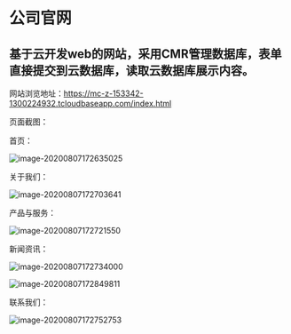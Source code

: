 # 公司官网

## 基于云开发web的网站，采用CMR管理数据库，表单直接提交到云数据库，读取云数据库展示内容。

网站浏览地址：https://mc-z-153342-1300224932.tcloudbaseapp.com/index.html

<u></u>

页面截图：

首页：

![image-20200807172635025](https://6d63-mc-z-153342-1300224932.tcb.qcloud.la/img/image-20200807172635025.png?sign=c703edeab893511fb4ba01019e76872e&t=1596793252)



关于我们：

![image-20200807172703641](https://6d63-mc-z-153342-1300224932.tcb.qcloud.la/img/image-20200807172703641.png?sign=803812dbb6a2b7cb8407c3dd27cb1dd0&t=1596793382)



产品与服务：

![image-20200807172721550](https://6d63-mc-z-153342-1300224932.tcb.qcloud.la/img/image-20200807172721550.png?sign=b098420052a109ae4ab5af0905e8698a&t=1596793389)



新闻资讯：

![image-20200807172734000](https://6d63-mc-z-153342-1300224932.tcb.qcloud.la/img/image-20200807172734000.png?sign=4f1f164f9e59fb6581247f8800dc347d&t=1596793398)

![image-20200807172849811](https://6d63-mc-z-153342-1300224932.tcb.qcloud.la/img/image-20200807172849811.png?sign=1d3b5844767dd85bd9e0f25815a14b6f&t=1596793423)

联系我们：

![image-20200807172752753](https://6d63-mc-z-153342-1300224932.tcb.qcloud.la/img/image-20200807172752753.png?sign=bcd4261a698d7888ee8bd7595ed3cc4c&t=1596793446)
